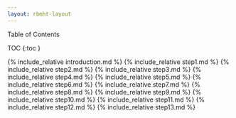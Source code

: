 ```yaml
---
layout: rbmht-layout
---
```


<div id="toc" class="toc2">
<div id="toctitle">
Table of Contents
</div>

* TOC
{:toc }
</div>

{% include_relative introduction.md %}
{% include_relative step1.md %}
{% include_relative step2.md %}
{% include_relative step3.md %}
{% include_relative step4.md %}
{% include_relative step5.md %}
{% include_relative step6.md %}
{% include_relative step7.md %}
{% include_relative step8.md %}
{% include_relative step9.md %}
{% include_relative step10.md %}
{% include_relative step11.md %}
{% include_relative step12.md %}
{% include_relative step13.md %}
